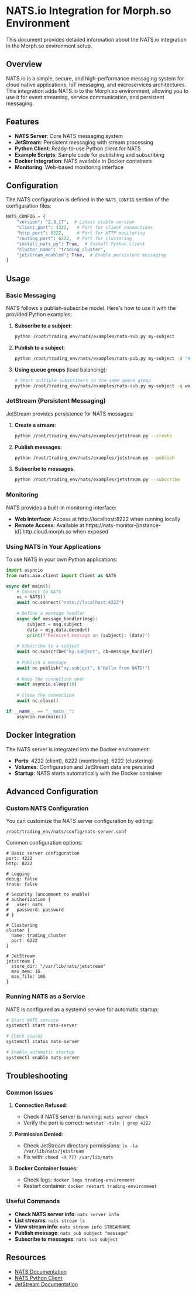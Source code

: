 # NATS.io Integration for Morph.so Environment

This document provides detailed information about the NATS.io integration in the Morph.so environment setup.

## Overview

NATS.io is a simple, secure, and high-performance messaging system for cloud native applications, IoT messaging, and microservices architectures. This integration adds NATS.io to the Morph.so environment, allowing you to use it for event streaming, service communication, and persistent messaging.

## Features

- **NATS Server**: Core NATS messaging system
- **JetStream**: Persistent messaging with stream processing
- **Python Client**: Ready-to-use Python client for NATS
- **Example Scripts**: Sample code for publishing and subscribing
- **Docker Integration**: NATS available in Docker containers
- **Monitoring**: Web-based monitoring interface

## Configuration

The NATS configuration is defined in the `NATS_CONFIG` section of the configuration files:

```python
NATS_CONFIG = {
    "version": "2.9.17",  # Latest stable version
    "client_port": 4222,   # Port for client connections
    "http_port": 8222,     # Port for HTTP monitoring
    "routing_port": 6222,  # Port for clustering
    "install_nats_py": True,  # Install Python client
    "cluster_name": "trading_cluster",
    "jetstream_enabled": True,  # Enable persistent messaging
}
```

## Usage

### Basic Messaging

NATS follows a publish-subscribe model. Here's how to use it with the provided Python examples:

1. **Subscribe to a subject**:
   ```bash
   python /root/trading_env/nats/examples/nats-sub.py my-subject
   ```

2. **Publish to a subject**:
   ```bash
   python /root/trading_env/nats/examples/nats-pub.py my-subject -d "Hello World"
   ```

3. **Using queue groups** (load balancing):
   ```bash
   # Start multiple subscribers in the same queue group
   python /root/trading_env/nats/examples/nats-sub.py my-subject -q worker-group
   ```

### JetStream (Persistent Messaging)

JetStream provides persistence for NATS messages:

1. **Create a stream**:
   ```bash
   python /root/trading_env/nats/examples/jetstream.py --create
   ```

2. **Publish messages**:
   ```bash
   python /root/trading_env/nats/examples/jetstream.py --publish
   ```

3. **Subscribe to messages**:
   ```bash
   python /root/trading_env/nats/examples/jetstream.py --subscribe
   ```

### Monitoring

NATS provides a built-in monitoring interface:

- **Web Interface**: Access at http://localhost:8222 when running locally
- **Remote Access**: Available at https://nats-monitor-[instance-id].http.cloud.morph.so when exposed

### Using NATS in Your Applications

To use NATS in your own Python applications:

```python
import asyncio
from nats.aio.client import Client as NATS

async def main():
    # Connect to NATS
    nc = NATS()
    await nc.connect("nats://localhost:4222")
    
    # Define a message handler
    async def message_handler(msg):
        subject = msg.subject
        data = msg.data.decode()
        print(f"Received message on {subject}: {data}")
    
    # Subscribe to a subject
    await nc.subscribe("my.subject", cb=message_handler)
    
    # Publish a message
    await nc.publish("my.subject", b"Hello from NATS!")
    
    # Keep the connection open
    await asyncio.sleep(10)
    
    # Close the connection
    await nc.close()

if __name__ == "__main__":
    asyncio.run(main())
```

## Docker Integration

The NATS server is integrated into the Docker environment:

- **Ports**: 4222 (client), 8222 (monitoring), 6222 (clustering)
- **Volumes**: Configuration and JetStream data are persisted
- **Startup**: NATS starts automatically with the Docker container

## Advanced Configuration

### Custom NATS Configuration

You can customize the NATS server configuration by editing:
```
/root/trading_env/nats/config/nats-server.conf
```

Common configuration options:

```
# Basic server configuration
port: 4222
http: 8222

# Logging
debug: false
trace: false

# Security (uncomment to enable)
# authorization {
#   user: nats
#   password: password
# }

# Clustering
cluster {
  name: trading_cluster
  port: 6222
}

# JetStream
jetstream {
  store_dir: "/var/lib/nats/jetstream"
  max_mem: 1G
  max_file: 10G
}
```

### Running NATS as a Service

NATS is configured as a systemd service for automatic startup:

```bash
# Start NATS service
systemctl start nats-server

# Check status
systemctl status nats-server

# Enable automatic startup
systemctl enable nats-server
```

## Troubleshooting

### Common Issues

1. **Connection Refused**:
   - Check if NATS server is running: `nats server check`
   - Verify the port is correct: `netstat -tuln | grep 4222`

2. **Permission Denied**:
   - Check JetStream directory permissions: `ls -la /var/lib/nats/jetstream`
   - Fix with: `chmod -R 777 /var/lib/nats`

3. **Docker Container Issues**:
   - Check logs: `docker logs trading-environment`
   - Restart container: `docker restart trading-environment`

### Useful Commands

- **Check NATS server info**: `nats server info`
- **List streams**: `nats stream ls`
- **View stream info**: `nats stream info STREAMNAME`
- **Publish message**: `nats pub subject "message"`
- **Subscribe to messages**: `nats sub subject`

## Resources

- [NATS Documentation](https://docs.nats.io/)
- [NATS Python Client](https://github.com/nats-io/nats.py)
- [JetStream Documentation](https://docs.nats.io/nats-concepts/jetstream)
